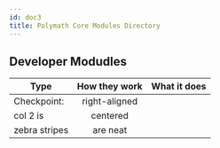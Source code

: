 ```yaml
---
id: doc3
title: Polymath Core Modules Directory
---
```


## Developer Modudles

| Type       	| How they work         | What it does  |
| ------------- |:---------------------:|---------------|				
| Checkpoint:   | right-aligned 		| 				|
| col 2 is      | centered      		|   			|
| zebra stripes | are neat     			|    			|
